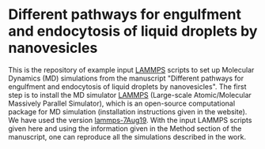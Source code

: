 # Different pathways for engulfment and endocytosis of liquid droplets by nanovesicles
This is the repository of example input [LAMMPS](https://www.lammps.org/#gsc.tab=0) scripts to set up Molecular Dynamics (MD) simulations from the manuscript "Different pathways for engulfment and endocytosis of liquid droplets by nanovesicles". 
The first step is to install the MD simulator [LAMMPS](https://www.lammps.org/#gsc.tab=0) (Large-scale Atomic/Molecular Massively Parallel Simulator), which is an open-source computational package for MD simulation (installation instructions given in the website). We have used the version [lammps-7Aug19](https://download.lammps.org/tars/). 
With the input LAMMPS scripts given here and using the information given in the Method section of the manuscript, one can reproduce all the simulations described in the work. 
